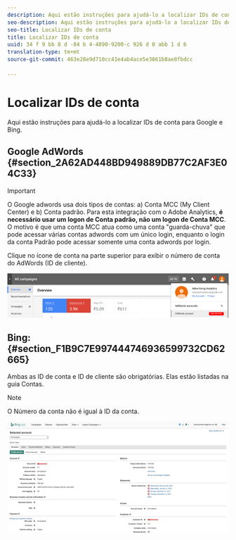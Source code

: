 ```yaml
---
description: Aqui estão instruções para ajudá-lo a localizar IDs de conta para Google e Bing.
seo-description: Aqui estão instruções para ajudá-lo a localizar IDs de conta para Google e Bing.
seo-title: Localizar IDs de conta
title: Localizar IDs de conta
uuid: 34 f 9 bb 8 d -84 b 4-4890-9200-c 926 d 0 abb 1 d 6
translation-type: tm+mt
source-git-commit: 463e28e9d710cc41e4ab4ace5e3861b8ae8fbdcc

---
```



# Localizar IDs de conta

Aqui estão instruções para ajudá-lo a localizar IDs de conta para Google e Bing.

## Google AdWords {#section_2A62AD448BD949889DB77C2AF3E04C33}

>[!IMPORTANT]
>
>O Google adwords usa dois tipos de contas: a) Conta MCC (My Client Center) e b) Conta padrão. Para esta integração com o Adobe Analytics, **é necessário usar um logon de Conta padrão, não um logon de Conta MCC**. O motivo é que uma conta MCC atua como uma conta "guarda-chuva" que pode acessar várias contas adwords com um único login, enquanto o login da conta Padrão pode acessar somente uma conta adwords por login.

Clique no ícone de conta na parte superior para exibir o número de conta do AdWords (ID de cliente).

![](assets/google_account.png)

## Bing: {#section_F1B9C7E997444746936599732CD62665}

Ambas as ID de conta e ID de cliente são obrigatórias. Elas estão listadas na guia Contas.

>[!NOTE]
>
>O Número da conta não é igual à ID da conta.

![](assets/bing_id.png)